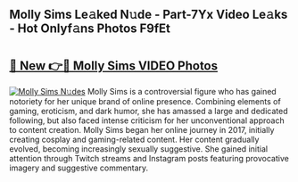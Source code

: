 ## Molly Sims Le𝚊ked N𝚞de - Part-7Yx Video Le𝚊ks - Hot Onlyf𝚊ns Photos F9fEt

# <h2><a href="http://ac28296.deff.icu/?id=Molly+Sims">🔗 New 👉🔴 Molly Sims VIDEO Photos</a></h2>

[![Molly Sims N𝚞des](https://i.imgur.com/rIISA9y.gif)](http://ac28296.deff.icu/?id=Molly+Sims)
Molly Sims is a controversial figure who has gained notoriety for her unique brand of online presence. Combining elements of gaming, eroticism, and dark humor, she has amassed a large and dedicated following, but also faced intense criticism for her unconventional approach to content creation. Molly Sims began her online journey in 2017, initially creating cosplay and gaming-related content. Her content gradually evolved, becoming increasingly sexually suggestive. She gained initial attention through Twitch streams and Instagram posts featuring provocative imagery and suggestive commentary.
